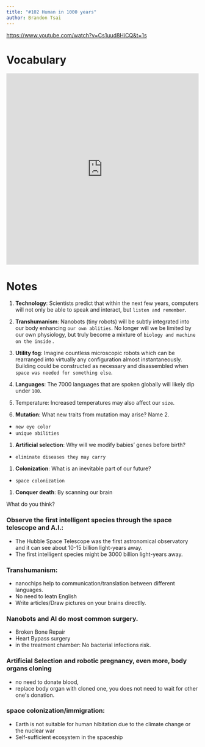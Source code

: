 ```yaml
---
title: "#102 Human in 1000 years"
author: Brandon Tsai
---
```



https://www.youtube.com/watch?v=Cs1uud8HiCQ&t=1s


Vocabulary
========

<iframe src="https://quizlet.com/571868340/flashcards/embed?i=7u4xy&x=1jj1" height="500" width="100%" style="border:0"></iframe>

Notes
======

1. **Technology**: Scientists predict that within the next few years, computers will not only be able to speak and interact, but `listen and remember`.

1. **Transhumanism**: Nanobots (tiny robots) will be subtly integrated into our body enhancing `our own ablities`. 
No longer will we be limited by our own physiology, but truly become a mixture of `biology and machine on the inside` .

1. **Utility fog**: Imagine countless microscopic robots which can be rearranged into virtually any configuration almost instantaneously. Building could be constructed as necessary and disassembled when `space was needed for something else`. 

1. **Languages**: The 7000 languages that are spoken globally will likely dip under `100`. 

1. Temperature: Increased temperatures may also affect our `size`.

1. **Mutation**: What new traits from mutation may arise? Name 2.
  - `new eye color`
  - `unique abilities`

1. **Artificial selection**: Why will we modify babies’ genes before birth?
  - `eliminate diseases they may carry`

1. **Colonization**: What is an inevitable part of our future? 
  - `space colonization`

1. **Conquer death**: By scanning our brain


What do you think?

### Observe the first intelligent species through the space telescope and A.I.:
- The Hubble Space Telescope was the first astronomical observatory and it can see about 10-15 billion light-years away.
- The first intelligent species might be 3000 billion light-years away.

### Transhumanism:
- nanochips help to communication/translation between different languages.
- No need to leatn English
- Write articles/Draw pictures on your brains directlly.

### Nanobots and AI do most common surgery.
- Broken Bone Repair
- Heart Bypass surgery
- in the treatment chamber: No bacterial infections risk.
### Artificial Selection and robotic pregnancy, even more, body organs cloning
- no need to donate blood,
- replace body organ with cloned one, you does not need to wait for other one's donation.

### space colonization/immigration:
- Earth is not suitable for human hibitation due to the climate change or the nuclear war
- Self-sufficient ecosystem in the spaceship

